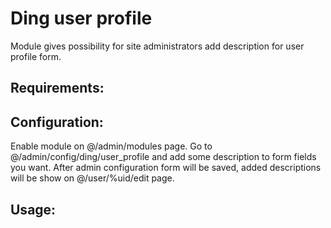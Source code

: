 Ding user profile
==========

Module gives possibility for site administrators add description for user profile form.

## Requirements:

## Configuration:
Enable module on @/admin/modules page.
Go to @/admin/config/ding/user_profile and add some description to form fields you want.
After admin configuration form will be saved, added descriptions will be show on @/user/%uid/edit page.

## Usage:
